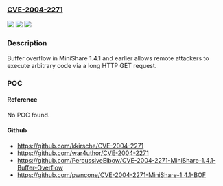 ### [CVE-2004-2271](https://cve.mitre.org/cgi-bin/cvename.cgi?name=CVE-2004-2271)
![](https://img.shields.io/static/v1?label=Product&message=n%2Fa&color=blue)
![](https://img.shields.io/static/v1?label=Version&message=n%2Fa&color=blue)
![](https://img.shields.io/static/v1?label=Vulnerability&message=n%2Fa&color=brighgreen)

### Description

Buffer overflow in MiniShare 1.4.1 and earlier allows remote attackers to execute arbitrary code via a long HTTP GET request.

### POC

#### Reference
No POC found.

#### Github
- https://github.com/kkirsche/CVE-2004-2271
- https://github.com/war4uthor/CVE-2004-2271
- https://github.com/PercussiveElbow/CVE-2004-2271-MiniShare-1.4.1-Buffer-Overflow
- https://github.com/pwncone/CVE-2004-2271-MiniShare-1.4.1-BOF

